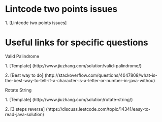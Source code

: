 # Lintcode two points issues
<p>1. [Lintcode two points issues]

# Useful links for specific questions
<p>Valid Palindrome
<p>1. [Template] (http://www.jiuzhang.com/solution/valid-palindrome/)
<p>2. [Best way to do] (http://stackoverflow.com/questions/4047808/what-is-the-best-way-to-tell-if-a-character-is-a-letter-or-number-in-java-withou)

<p>Rotate String
<p>1. [Template] (http://www.jiuzhang.com/solution/rotate-string/)
<p>2. [3 steps reverse] (https://discuss.leetcode.com/topic/14341/easy-to-read-java-solution)
